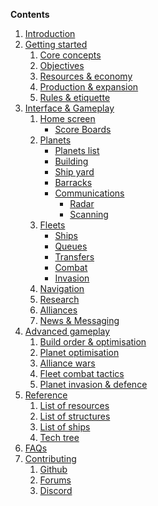 **Contents**

1. [Introduction](index.md)
2. [Getting started](getting-started/index.md)
    1. [Core concepts](getting-started/core-concepts.md)
    2. [Objectives]()
    3. [Resources & economy]()
    4. [Production & expansion]()
    5. [Rules & etiquette]()
3. [Interface & Gameplay](interface-gameplay/index.md)
    1. [Home screen](interface-gameplay/home.md)
        - [Score Boards](interface-gameplay/scoreboards.md)
    2. [Planets]()
        - [Planets list]()
        - [Building]()
        - [Ship yard]()
        - [Barracks]()
        - [Communications]()
            - [Radar]()
            - [Scanning]()
    3. [Fleets]()
        - [Ships]()
        - [Queues]()
        - [Transfers]()
        - [Combat]()
        - [Invasion]()
    4. [Navigation]()
    5. [Research]()
    6. [Alliances]()
    7. [News & Messaging]()
4. [Advanced gameplay](advanced-gameplay/index.md)
    1. [Build order & optimisation]()
    2. [Planet optimisation]()
    3. [Alliance wars]()
    4. [Fleet combat tactics]()
    5. [Planet invasion & defence]()
5. [Reference](reference/index.md)
    1. [List of resources]()
    2. [List of structures]()
    3. [List of ships]()
    4. [Tech tree]()
6. [FAQs](faqs/index.md)
7. [Contributing](contributing/index.md)
    1. [Github]()
    2. [Forums]()
    3. [Discord]()